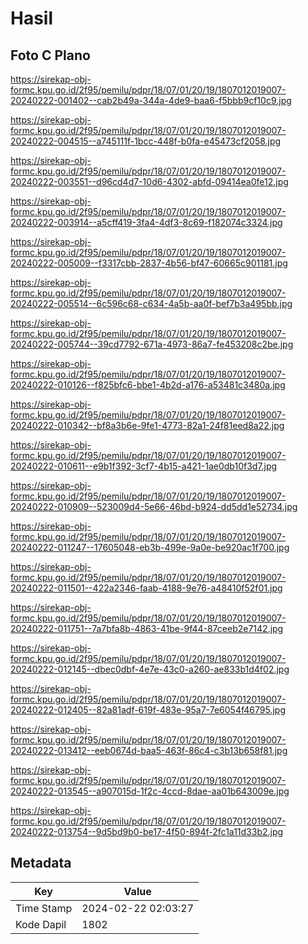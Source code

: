 # Hasil

## Foto C Plano

https://sirekap-obj-formc.kpu.go.id/2f95/pemilu/pdpr/18/07/01/20/19/1807012019007-20240222-001402--cab2b49a-344a-4de9-baa6-f5bbb9cf10c9.jpg

https://sirekap-obj-formc.kpu.go.id/2f95/pemilu/pdpr/18/07/01/20/19/1807012019007-20240222-004515--a745111f-1bcc-448f-b0fa-e45473cf2058.jpg

https://sirekap-obj-formc.kpu.go.id/2f95/pemilu/pdpr/18/07/01/20/19/1807012019007-20240222-003551--d96cd4d7-10d6-4302-abfd-09414ea0fe12.jpg

https://sirekap-obj-formc.kpu.go.id/2f95/pemilu/pdpr/18/07/01/20/19/1807012019007-20240222-003914--a5cff419-3fa4-4df3-8c69-f182074c3324.jpg

https://sirekap-obj-formc.kpu.go.id/2f95/pemilu/pdpr/18/07/01/20/19/1807012019007-20240222-005009--f3317cbb-2837-4b56-bf47-60665c901181.jpg

https://sirekap-obj-formc.kpu.go.id/2f95/pemilu/pdpr/18/07/01/20/19/1807012019007-20240222-005514--6c596c68-c634-4a5b-aa0f-bef7b3a495bb.jpg

https://sirekap-obj-formc.kpu.go.id/2f95/pemilu/pdpr/18/07/01/20/19/1807012019007-20240222-005744--39cd7792-671a-4973-86a7-fe453208c2be.jpg

https://sirekap-obj-formc.kpu.go.id/2f95/pemilu/pdpr/18/07/01/20/19/1807012019007-20240222-010126--f825bfc6-bbe1-4b2d-a176-a53481c3480a.jpg

https://sirekap-obj-formc.kpu.go.id/2f95/pemilu/pdpr/18/07/01/20/19/1807012019007-20240222-010342--bf8a3b6e-9fe1-4773-82a1-24f81eed8a22.jpg

https://sirekap-obj-formc.kpu.go.id/2f95/pemilu/pdpr/18/07/01/20/19/1807012019007-20240222-010611--e9b1f392-3cf7-4b15-a421-1ae0db10f3d7.jpg

https://sirekap-obj-formc.kpu.go.id/2f95/pemilu/pdpr/18/07/01/20/19/1807012019007-20240222-010909--523009d4-5e66-46bd-b924-dd5dd1e52734.jpg

https://sirekap-obj-formc.kpu.go.id/2f95/pemilu/pdpr/18/07/01/20/19/1807012019007-20240222-011247--17605048-eb3b-499e-9a0e-be920ac1f700.jpg

https://sirekap-obj-formc.kpu.go.id/2f95/pemilu/pdpr/18/07/01/20/19/1807012019007-20240222-011501--422a2346-faab-4188-9e76-a48410f52f01.jpg

https://sirekap-obj-formc.kpu.go.id/2f95/pemilu/pdpr/18/07/01/20/19/1807012019007-20240222-011751--7a7bfa8b-4863-41be-9f44-87ceeb2e7142.jpg

https://sirekap-obj-formc.kpu.go.id/2f95/pemilu/pdpr/18/07/01/20/19/1807012019007-20240222-012145--dbec0dbf-4e7e-43c0-a260-ae833b1d4f02.jpg

https://sirekap-obj-formc.kpu.go.id/2f95/pemilu/pdpr/18/07/01/20/19/1807012019007-20240222-012405--82a81adf-619f-483e-95a7-7e6054f46795.jpg

https://sirekap-obj-formc.kpu.go.id/2f95/pemilu/pdpr/18/07/01/20/19/1807012019007-20240222-013412--eeb0674d-baa5-463f-86c4-c3b13b658f81.jpg

https://sirekap-obj-formc.kpu.go.id/2f95/pemilu/pdpr/18/07/01/20/19/1807012019007-20240222-013545--a907015d-1f2c-4ccd-8dae-aa01b643009e.jpg

https://sirekap-obj-formc.kpu.go.id/2f95/pemilu/pdpr/18/07/01/20/19/1807012019007-20240222-013754--9d5bd9b0-be17-4f50-894f-2fc1a11d33b2.jpg


## Metadata

| Key        | Value               |
| ---------- | ------------------- |
| Time Stamp | 2024-02-22 02:03:27 |
| Kode Dapil | 1802                |



